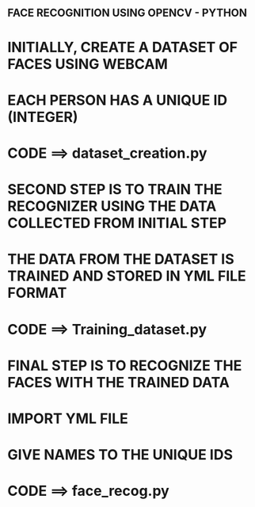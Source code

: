 ## FACE RECOGNITION USING OPENCV - PYTHON ##



# INITIALLY, CREATE A DATASET OF FACES USING WEBCAM #
# EACH PERSON HAS A UNIQUE ID (INTEGER) #
# CODE ==> dataset_creation.py #


# SECOND STEP IS TO TRAIN THE RECOGNIZER USING THE DATA COLLECTED FROM INITIAL STEP #
# THE DATA FROM THE DATASET IS TRAINED AND STORED IN YML FILE FORMAT #
# CODE ==> Training_dataset.py #


# FINAL STEP IS TO RECOGNIZE THE FACES WITH THE TRAINED DATA #
# IMPORT YML FILE #
# GIVE NAMES TO THE UNIQUE IDS #
# CODE ==> face_recog.py #


